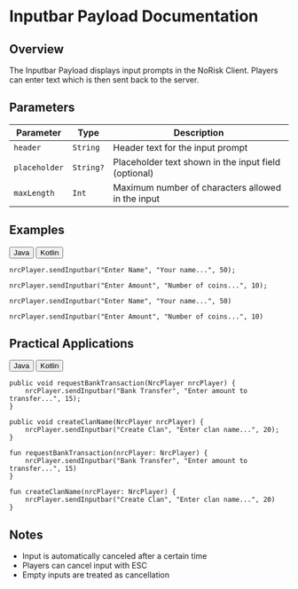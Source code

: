 # Inputbar Payload Documentation

## Overview
The Inputbar Payload displays input prompts in the NoRisk Client. Players can enter text which is then sent back to the server.

## Parameters

| Parameter | Type | Description |
|-----------|------|-------------|
| `header` | `String` | Header text for the input prompt |
| `placeholder` | `String?` | Placeholder text shown in the input field (optional) |
| `maxLength` | `Int` | Maximum number of characters allowed in the input |

## Examples

<div class="code-tab-wrapper">
  <div class="code-tab-buttons">
    <button class="code-tab-button active" data-tab="java">Java</button>
    <button class="code-tab-button" data-tab="kotlin">Kotlin</button>
  </div>

  <div class="code-tab-content">
    <div class="code-tab-panel active" data-tab="java">
      <pre><code class="language-java">nrcPlayer.sendInputbar("Enter Name", "Your name...", 50);</code></pre>
      <pre><code class="language-java">nrcPlayer.sendInputbar("Enter Amount", "Number of coins...", 10);</code></pre>
    </div>
    <div class="code-tab-panel" data-tab="kotlin">
      <pre><code class="language-kotlin">nrcPlayer.sendInputbar("Enter Name", "Your name...", 50)</code></pre>
      <pre><code class="language-kotlin">nrcPlayer.sendInputbar("Enter Amount", "Number of coins...", 10)</code></pre>
    </div>
  </div>
</div>

## Practical Applications

<div class="code-tab-wrapper">
  <div class="code-tab-buttons">
    <button class="code-tab-button active" data-tab="java">Java</button>
    <button class="code-tab-button" data-tab="kotlin">Kotlin</button>
  </div>

  <div class="code-tab-content">
    <div class="code-tab-panel active" data-tab="java">
      <pre><code class="language-java">public void requestBankTransaction(NrcPlayer nrcPlayer) {
    nrcPlayer.sendInputbar("Bank Transfer", "Enter amount to transfer...", 15);
}</code></pre>
      <pre><code class="language-java">public void createClanName(NrcPlayer nrcPlayer) {
    nrcPlayer.sendInputbar("Create Clan", "Enter clan name...", 20);
}</code></pre>
    </div>
    <div class="code-tab-panel" data-tab="kotlin">
      <pre><code class="language-kotlin">fun requestBankTransaction(nrcPlayer: NrcPlayer) {
    nrcPlayer.sendInputbar("Bank Transfer", "Enter amount to transfer...", 15)
}
</code></pre>
      <pre><code class="language-kotlin">fun createClanName(nrcPlayer: NrcPlayer) {
    nrcPlayer.sendInputbar("Create Clan", "Enter clan name...", 20)
}
</code></pre>
    </div>
  </div>
</div>

## Notes
- Input is automatically canceled after a certain time
- Players can cancel input with ESC
- Empty inputs are treated as cancellation